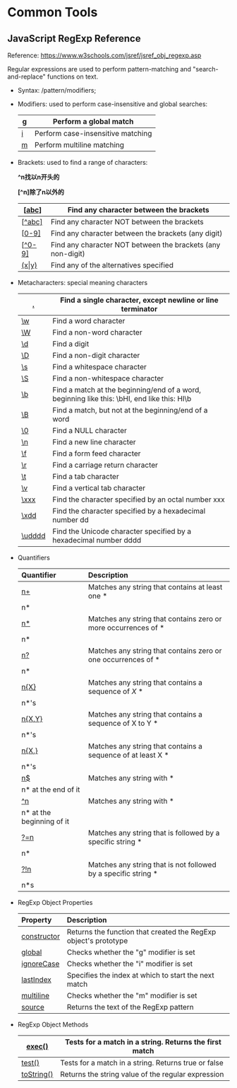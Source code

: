 # Common Tools

## JavaScript RegExp Reference

Reference: https://www.w3schools.com/jsref/jsref_obj_regexp.asp

Regular expressions are used to perform pattern-matching and "search-and-replace" functions on text.

- Syntax: /pattern/modifiers;

- Modifiers: used to perform case-insensitive and global searches:

  | [g](https://www.w3schools.com/jsref/jsref_regexp_g.asp) | Perform a global match            |
    | ------------------------------------------------------- | --------------------------------- |
  | [i](https://www.w3schools.com/jsref/jsref_regexp_i.asp) | Perform case-insensitive matching |
  | [m](https://www.w3schools.com/jsref/jsref_regexp_m.asp) | Perform multiline matching        |

- Brackets: used to find a range of characters:

  **^n找以n开头的**

  **[^n]除了n以外的**

  | [[abc\]](https://www.w3schools.com/jsref/jsref_regexp_charset.asp) | Find any character between the brackets                     |
    | ------------------------------------------------------------ | ----------------------------------------------------------- |
  | [[^abc\]](https://www.w3schools.com/jsref/jsref_regexp_charset_not.asp) | Find any character NOT between the brackets                 |
  | [[0-9\]](https://www.w3schools.com/jsref/jsref_regexp_0-9.asp) | Find any character between the brackets (any digit)         |
  | [[^0-9\]](https://www.w3schools.com/jsref/jsref_regexp_not_0-9.asp) | Find any character NOT between the brackets (any non-digit) |
  | [(x\|y)](https://www.w3schools.com/jsref/jsref_regexp_xy.asp) | Find any of the alternatives specified                      |

- Metacharacters: special meaning characters

  | [.](https://www.w3schools.com/jsref/jsref_regexp_dot.asp)    | Find a single character, except newline or line terminator   |
    | ------------------------------------------------------------ | ------------------------------------------------------------ |
  | [\w](https://www.w3schools.com/jsref/jsref_regexp_wordchar.asp) | Find a word character                                        |
  | [\W](https://www.w3schools.com/jsref/jsref_regexp_wordchar_non.asp) | Find a non-word character                                    |
  | [\d](https://www.w3schools.com/jsref/jsref_regexp_digit.asp) | Find a digit                                                 |
  | [\D](https://www.w3schools.com/jsref/jsref_regexp_digit_non.asp) | Find a non-digit character                                   |
  | [\s](https://www.w3schools.com/jsref/jsref_regexp_whitespace.asp) | Find a whitespace character                                  |
  | [\S](https://www.w3schools.com/jsref/jsref_regexp_whitespace_non.asp) | Find a non-whitespace character                              |
  | [\b](https://www.w3schools.com/jsref/jsref_regexp_begin.asp) | Find a match at the beginning/end of a word, beginning like this: \bHI, end like this: HI\b |
  | [\B](https://www.w3schools.com/jsref/jsref_regexp_begin_not.asp) | Find a match, but not at the beginning/end of a word         |
  | [\0](https://www.w3schools.com/jsref/jsref_regexp_nul.asp)   | Find a NULL character                                        |
  | [\n](https://www.w3schools.com/jsref/jsref_regexp_newline.asp) | Find a new line character                                    |
  | [\f](https://www.w3schools.com/jsref/jsref_regexp_formfeed.asp) | Find a form feed character                                   |
  | [\r](https://www.w3schools.com/jsref/jsref_regexp_carriagereturn.asp) | Find a carriage return character                             |
  | [\t](https://www.w3schools.com/jsref/jsref_regexp_tab.asp)   | Find a tab character                                         |
  | [\v](https://www.w3schools.com/jsref/jsref_regexp_vtab.asp)  | Find a vertical tab character                                |
  | [\xxx](https://www.w3schools.com/jsref/jsref_regexp_octal.asp) | Find the character specified by an octal number xxx          |
  | [\xdd](https://www.w3schools.com/jsref/jsref_regexp_hex.asp) | Find the character specified by a hexadecimal number dd      |
  | [\udddd](https://www.w3schools.com/jsref/jsref_regexp_unicode_hex.asp) | Find the Unicode character specified by a hexadecimal number dddd |

- Quantifiers

  | Quantifier                                                   | Description                                                  |
    | :----------------------------------------------------------- | :----------------------------------------------------------- |
  | [n+](https://www.w3schools.com/jsref/jsref_regexp_onemore.asp) | Matches any string that contains at least one *
  n*            |
  | [n*](https://www.w3schools.com/jsref/jsref_regexp_zeromore.asp) | Matches any string that contains zero or more occurrences of *
  n* |
  | [n?](https://www.w3schools.com/jsref/jsref_regexp_zeroone.asp) | Matches any string that contains zero or one occurrences of *
  n* |
  | [n{X}](https://www.w3schools.com/jsref/jsref_regexp_nx.asp)  | Matches any string that contains a sequence of *X* *
  n*'s     |
  | [n{X,Y}](https://www.w3schools.com/jsref/jsref_regexp_nxy.asp) | Matches any string that contains a sequence of X to Y *
  n*'s  |
  | [n{X,}](https://www.w3schools.com/jsref/jsref_regexp_nxcomma.asp) | Matches any string that contains a sequence of at least X *
  n*'s |
  | [n$](https://www.w3schools.com/jsref/jsref_regexp_ndollar.asp) | Matches any string with *
  n* at the end of it                 |
  | [^n](https://www.w3schools.com/jsref/jsref_regexp_ncaret.asp) | Matches any string with *
  n* at the beginning of it           |
  | [?=n](https://www.w3schools.com/jsref/jsref_regexp_nfollow.asp) | Matches any string that is followed by a specific string *
  n* |
  | [?!n](https://www.w3schools.com/jsref/jsref_regexp_nfollow_not.asp) | Matches any string that is not followed by a specific string *
  n*s |

- RegExp Object Properties

  | Property                                                     | Description                                                  |
    | :----------------------------------------------------------- | :----------------------------------------------------------- |
  | [constructor](https://www.w3schools.com/jsref/jsref_regexp_constructor.asp) | Returns the function that created the RegExp object's prototype |
  | [global](https://www.w3schools.com/jsref/jsref_regexp_global.asp) | Checks whether the "g" modifier is set                       |
  | [ignoreCase](https://www.w3schools.com/jsref/jsref_regexp_ignorecase.asp) | Checks whether the "i" modifier is set                       |
  | [lastIndex](https://www.w3schools.com/jsref/jsref_regexp_lastindex.asp) | Specifies the index at which to start the next match         |
  | [multiline](https://www.w3schools.com/jsref/jsref_regexp_multiline.asp) | Checks whether the "m" modifier is set                       |
  | [source](https://www.w3schools.com/jsref/jsref_regexp_source.asp) | Returns the text of the RegExp pattern                       |

- RegExp Object Methods

  | [exec()](https://www.w3schools.com/jsref/jsref_regexp_exec.asp) | Tests for a match in a string. Returns the first match |
    | ------------------------------------------------------------ | ------------------------------------------------------ |
  | [test()](https://www.w3schools.com/jsref/jsref_regexp_test.asp) | Tests for a match in a string. Returns true or false   |
  | [toString()](https://www.w3schools.com/jsref/jsref_regexp_tostring.asp) | Returns the string value of the regular expression     |